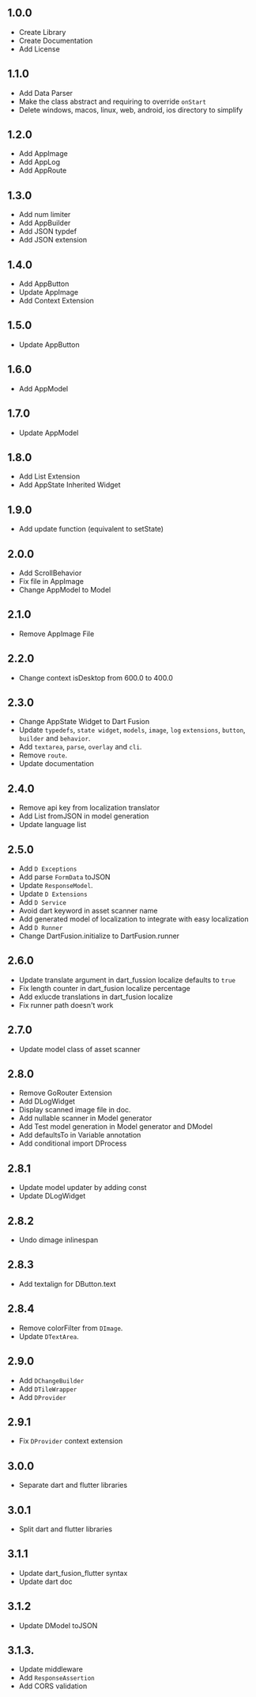 ## 1.0.0
* Create Library
* Create Documentation
* Add License
## 1.1.0
* Add Data Parser
* Make the class abstract and requiring to override `onStart`
* Delete windows, macos, linux, web, android, ios directory to simplify
## 1.2.0
* Add AppImage
* Add AppLog
* Add AppRoute
## 1.3.0
* Add num limiter
* Add AppBuilder
* Add JSON typdef
* Add JSON extension
## 1.4.0
* Add AppButton
* Update AppImage
* Add Context Extension
## 1.5.0
* Update AppButton
## 1.6.0
* Add AppModel
## 1.7.0
* Update AppModel
## 1.8.0
* Add List Extension
* Add AppState Inherited Widget
## 1.9.0
* Add update function (equivalent to setState)
## 2.0.0
* Add ScrollBehavior
* Fix file in AppImage
* Change AppModel to Model
## 2.1.0
* Remove AppImage File
## 2.2.0
* Change context isDesktop from 600.0 to 400.0
## 2.3.0
* Change AppState Widget to Dart Fusion
* Update `typedefs`, `state widget`, `models`, `image`, `log` `extensions`, `button`, `builder` and `behavior`.
* Add `textarea`, `parse`, `overlay` and `cli`.
* Remove `route`.
* Update documentation
## 2.4.0
* Remove api key from localization translator
* Add List fromJSON in model generation
* Update language list
## 2.5.0
* Add `D Exceptions`
* Add parse `FormData` toJSON
* Update `ResponseModel`.
* Update `D Extensions`
* Add `D Service`
* Avoid dart keyword in asset scanner name
* Add generated model of localization to integrate with easy localization
* Add `D Runner`
* Change DartFusion.initialize to DartFusion.runner
## 2.6.0
* Update translate argument in dart_fussion localize defaults to `true`
* Fix length counter in dart_fusion localize percentage
* Add exlucde translations in dart_fusion localize
* Fix runner path doesn't work
## 2.7.0
* Update model class of asset scanner
## 2.8.0
* Remove GoRouter Extension
* Add DLogWidget
* Display scanned image file in doc.
* Add nullable scanner in Model generator
* Add Test model generation in Model generator and DModel
* Add defaultsTo in Variable annotation
* Add conditional import DProcess
## 2.8.1
* Update model updater by adding const
* Update DLogWidget
## 2.8.2
* Undo dimage inlinespan
## 2.8.3
* Add textalign for DButton.text
## 2.8.4
* Remove colorFilter from `DImage`.
* Update `DTextArea`.
## 2.9.0
* Add `DChangeBuilder`
* Add `DTileWrapper`
* Add `DProvider`
## 2.9.1
* Fix `DProvider` context extension
## 3.0.0
* Separate dart and flutter libraries
## 3.0.1
* Split dart and flutter libraries
## 3.1.1
* Update dart_fusion_flutter syntax
* Update dart doc
## 3.1.2
* Update DModel toJSON
## 3.1.3.
* Update middleware
* Add `ResponseAssertion`
* Add CORS validation